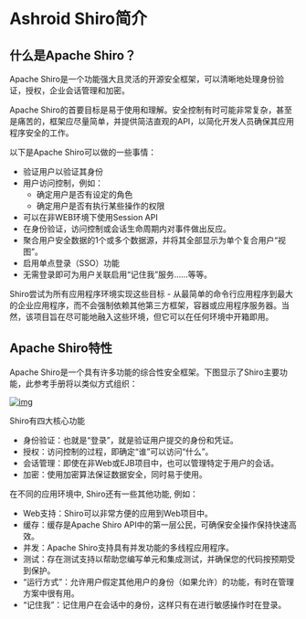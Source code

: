 # Ashroid Shiro简介

## 什么是Apache Shiro？

Apache Shiro是一个功能强大且灵活的开源安全框架，可以清晰地处理身份验证，授权，企业会话管理和加密。

Apache Shiro的首要目标是易于使用和理解。安全控制有时可能非常复杂，甚至是痛苦的，框架应尽量简单，并提供简洁直观的API，以简化开发人员确保其应用程序安全的工作。

以下是Apache Shiro可以做的一些事情：

- 验证用户以验证其身份
- 用户访问控制，例如：
  - 确定用户是否有设定的角色
  - 确定用户是否有执行某些操作的权限
- 可以在非WEB环境下使用Session API
- 在身份验证，访问控制或会话生命周期内对事件做出反应。
- 聚合用户安全数据的1个或多个数据源，并将其全部显示为单个复合用户“视图”。
- 启用单点登录（SSO）功能
- 无需登录即可为用户关联启用“记住我”服务......等等。

Shiro尝试为所有应用程序环境实现这些目标 - 从最简单的命令行应用程序到最大的企业应用程序，而不会强制依赖其他第三方框架，容器或应用程序服务器。当然，该项目旨在尽可能地融入这些环境，但它可以在任何环境中开箱即用。

## Apache Shiro特性

Apache Shiro是一个具有许多功能的综合性安全框架。下图显示了Shiro主要功能，此参考手册将以类似方式组织：

[![img](https://github.com/apache/shiro-site/raw/master/assets/images/ShiroFeatures.png)](https://github.com/apache/shiro-site/blob/master/assets/images/ShiroFeatures.png)

Shiro有四大核心功能

- 身份验证：也就是“登录”，就是验证用户提交的身份和凭证。
- 授权：访问控制的过程，即确定“谁”可以访问“什么”。
- 会话管理：即使在非Web或EJB项目中，也可以管理特定于用户的会话。
- 加密：使用加密算法保证数据安全，同时易于使用。

在不同的应用环境中, Shiro还有一些其他功能,  例如：

- Web支持：Shiro可以非常方便的应用到Web项目中。
- 缓存：缓存是Apache Shiro API中的第一层公民，可确保安全操作保持快速高效。
- 并发：Apache Shiro支持具有并发功能的多线程应用程序。
- 测试：存在测试支持以帮助您编写单元和集成测试，并确保您的代码按预期受到保护。
- “运行方式”：允许用户假定其他用户的身份（如果允许）的功能，有时在管理方案中很有用。
- “记住我”：记住用户在会话中的身份，这样只有在进行敏感操作时在登录。